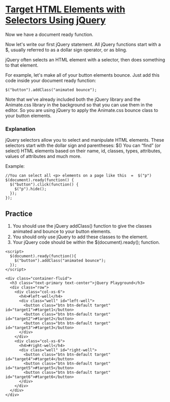 # [Target HTML Elements with Selectors Using jQuery](https://www.freecodecamp.org/learn/front-end-development-libraries/jquery/target-html-elements-with-selectors-using-jquery)

Now we have a document ready function.

Now let's write our first jQuery statement. All jQuery functions start with a $, usually referred to as a dollar sign operator, or as bling.

jQuery often selects an HTML element with a selector, then does something to that element.

For example, let's make all of your button elements bounce. Just add this code inside your document ready function:

```
$("button").addClass("animated bounce");
```

Note that we've already included both the jQuery library and the Animate.css library in the background so that you can use them in the editor. So you are using jQuery to apply the Animate.css bounce class to your button elements.

### Explanation
jQuery selectors allow you to select and manipulate HTML elements.
These selectors start with the dollar sign and parentheses: $()
You can “find” (or select) HTML elements based on their name, id, classes, types, attributes, values of attributes and much more.

Example:
```
//You can select all <p> elements on a page like this  =  $("p")
$(document).ready(function() {
  $("button").click(function() {
    $("p").hide();
  });
});
```

## Practice
1. You should use the jQuery addClass() function to give the classes animated and bounce to your button elements.
2. You should only use jQuery to add these classes to the element.
3. Your jQuery code should be within the $(document).ready(); function.


```
<script>
  $(document).ready(function(){
    $("button").addClass("animated bounce");
  });
</script>

<div class="container-fluid">
  <h3 class="text-primary text-center">jQuery Playground</h3>
  <div class="row">
    <div class="col-xs-6">
      <h4>#left-well</h4>
      <div class="well" id="left-well">
        <button class="btn btn-default target" id="target1">#target1</button>
        <button class="btn btn-default target" id="target2">#target2</button>
        <button class="btn btn-default target" id="target3">#target3</button>
      </div>
    </div>
    <div class="col-xs-6">
      <h4>#right-well</h4>
      <div class="well" id="right-well">
        <button class="btn btn-default target" id="target4">#target4</button>
        <button class="btn btn-default target" id="target5">#target5</button>
        <button class="btn btn-default target" id="target6">#target6</button>
      </div>
    </div>
  </div>
</div>
```